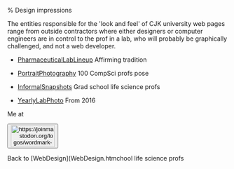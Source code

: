 % Design impressions

The entities responsible for the 'look and feel' of CJK university web pages range from outside contractors where either designers or computer engineers are in control to the prof in a lab, who will probably be graphically challenged, and not a web developer.


* [PharmaceuticalLabLineup](PharmaceuticalLabLineup.html) Affirming tradition

* [PortraitPhotography](PortraitPhotography.html) 100 CompSci profs pose

* [InformalSnapshots](InformalSnapshots.html) Grad school life science profs 

* [YearlyLabPhoto](YearlyLabPhoto.html) From 2016

Me at
<form action='https://mastodon.sdf.org/@drbean'>
<button type='submit' class='btn'>
<img src='./mastodon.svg'
alt='https://joinmastodon.org/logos/wordmark-black-text.svg'
style='width:100px;height:50px'/>
</button></form>

Back to [WebDesign](WebDesign.htmchool life science profs
